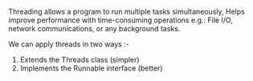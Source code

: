 Threading allows a program to run multiple tasks simultaneously, Helps improve performance with time-consuming operations e.g.: File I/O, network communications, or any background tasks.

We can apply threads in two ways :-
1. Extends the Threads class (simpler)
2. Implements the Runnable interface (better)

